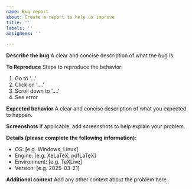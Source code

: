```yaml
---
name: Bug report
about: Create a report to help us improve
title: ''
labels: ''
assignees: ''

---
```


**Describe the bug**
A clear and concise description of what the bug is.

**To Reproduce**
Steps to reproduce the behavior:
1. Go to '...'
2. Click on '....'
3. Scroll down to '....'
4. See error

**Expected behavior**
A clear and concise description of what you expected to happen.

**Screenshots**
If applicable, add screenshots to help explain your problem.

**Details (please complete the following information):**
 - OS: [e.g. Windows, Linux]
 - Engine: [e.g. XeLaTeX, pdfLaTeX]
 - Environment: [e.g. TeXLive]
 - Version: [e.g. 2025-03-21]

**Additional context**
Add any other context about the problem here.
